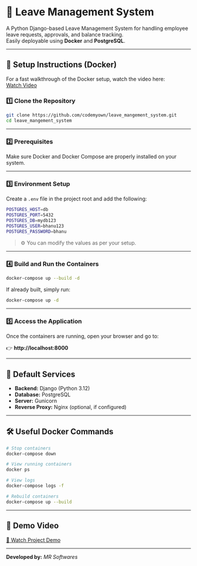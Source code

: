 # 🧾 Leave Management System

A Python Django-based Leave Management System for handling employee leave requests, approvals, and balance tracking.  
Easily deployable using **Docker** and **PostgreSQL**.

---

## 🚀 Setup Instructions (Docker)

For a fast walkthrough of the Docker setup, watch the video here:  
[Watch Video](https://drive.google.com/file/d/10zGOMXtCFnwT6nztZEtD9AWD_-nAfazx/view?usp=sharing)

### 1️⃣ Clone the Repository
```bash
git clone https://github.com/codemyown/leave_mangement_system.git
cd leave_mangement_system
```

---

### 2️⃣ Prerequisites
Make sure Docker and Docker Compose are properly installed on your system.

---

### 3️⃣ Environment Setup
Create a `.env` file in the project root and add the following:

```bash
POSTGRES_HOST=db
POSTGRES_PORT=5432
POSTGRES_DB=mydb123
POSTGRES_USER=bhanu123
POSTGRES_PASSWORD=bhanu
```

> ⚙️ You can modify the values as per your setup.

---

### 4️⃣ Build and Run the Containers
```bash
docker-compose up --build -d
```

If already built, simply run:
```bash
docker-compose up -d
```

---

### 5️⃣ Access the Application
Once the containers are running, open your browser and go to:

👉 **http://localhost:8000**

---

## 🧩 Default Services
- **Backend:** Django (Python 3.12)
- **Database:** PostgreSQL
- **Server:** Gunicorn
- **Reverse Proxy:** Nginx (optional, if configured)

---

## 🛠️ Useful Docker Commands

```bash
# Stop containers
docker-compose down

# View running containers
docker ps

# View logs
docker-compose logs -f

# Rebuild containers
docker-compose up --build
```

---

## 📸 Demo Video
[🎥 Watch Project Demo](https://drive.google.com/file/d/1CzkiKfz21qvxce7AH8Sz9CJmwk46P65Z/view?usp=sharing)

---

**Developed by:** *MR Softwares*
